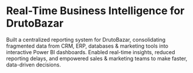 # Real-Time Business Intelligence for DrutoBazar
Built a centralized reporting system for DrutoBazar, consolidating fragmented data from CRM, ERP, databases &amp; marketing tools into interactive Power BI dashboards. Enabled real-time insights, reduced reporting delays, and empowered sales &amp; marketing teams to make faster, data-driven decisions.
